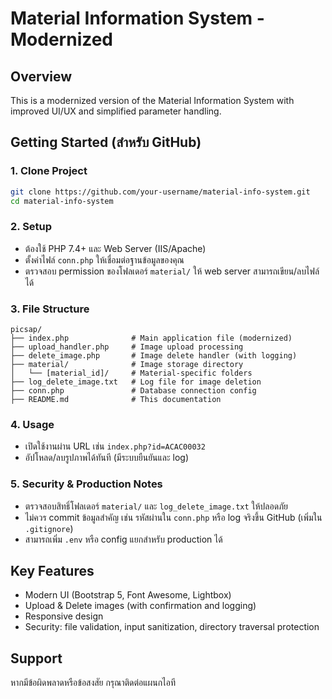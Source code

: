 # Material Information System - Modernized

## Overview
This is a modernized version of the Material Information System with improved UI/UX and simplified parameter handling.

## Getting Started (สำหรับ GitHub)

### 1. Clone Project
```bash
git clone https://github.com/your-username/material-info-system.git
cd material-info-system
```

### 2. Setup
- ต้องใช้ PHP 7.4+ และ Web Server (IIS/Apache)
- ตั้งค่าไฟล์ `conn.php` ให้เชื่อมต่อฐานข้อมูลของคุณ
- ตรวจสอบ permission ของโฟลเดอร์ `material/` ให้ web server สามารถเขียน/ลบไฟล์ได้

### 3. File Structure
```
picsap/
├── index.php              # Main application file (modernized)
├── upload_handler.php     # Image upload processing
├── delete_image.php       # Image delete handler (with logging)
├── material/              # Image storage directory
│   └── [material_id]/     # Material-specific folders
├── log_delete_image.txt   # Log file for image deletion
├── conn.php               # Database connection config
├── README.md              # This documentation
```

### 4. Usage
- เปิดใช้งานผ่าน URL เช่น `index.php?id=ACAC00032`
- อัปโหลด/ลบรูปภาพได้ทันที (มีระบบยืนยันและ log)

### 5. Security & Production Notes
- ตรวจสอบสิทธิ์โฟลเดอร์ `material/` และ `log_delete_image.txt` ให้ปลอดภัย
- ไม่ควร commit ข้อมูลสำคัญ เช่น รหัสผ่านใน `conn.php` หรือ log จริงขึ้น GitHub (เพิ่มใน `.gitignore`)
- สามารถเพิ่ม `.env` หรือ config แยกสำหรับ production ได้

## Key Features
- Modern UI (Bootstrap 5, Font Awesome, Lightbox)
- Upload & Delete images (with confirmation and logging)
- Responsive design
- Security: file validation, input sanitization, directory traversal protection

## Support
หากมีข้อผิดพลาดหรือข้อสงสัย กรุณาติดต่อแผนกไอที 